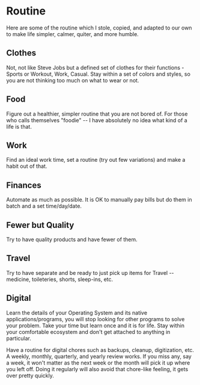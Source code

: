# Routine

Here are some of the routine which I stole, copied, and adapted to our own to make life simpler, calmer, quiter, and more humble.

## Clothes

Not, not like Steve Jobs but a defined set of clothes for their functions - Sports or Workout, Work, Casual. Stay within a set of colors and styles, so you are not thinking too much on what to wear or not.

## Food

Figure out a healthier, simpler routine that you are not bored of. For those who calls themselves "foodie" -- I have absolutely no idea what kind of a life is that.

## Work

Find an ideal work time, set a routine (try out few variations) and make a habit out of that.

## Finances

Automate as much as possible. It is OK to manually pay bills but do them in batch and a set time/day/date.

## Fewer but Quality

Try to have quality products and have fewer of them.

## Travel

Try to have separate and be ready to just pick up items for Travel -- medicine, toileteries, shorts, sleep-ins, etc. 

## Digital

Learn the details of your Operating System and its native applications/programs, you will stop looking for other programs to solve your problem. Take your time but learn once and it is for life. Stay within your comfortable ecosystem and don't get attached to anything in particular.

Have a routine for digital chores such as backups, cleanup, digitization, etc. A weekly, monthly, quarterly, and yearly review works. If you miss any, say a week, it won't matter as the next week or the month will pick it up where you left off. Doing it regularly will also avoid that chore-like feeling, it gets over pretty quickly.